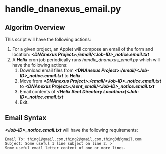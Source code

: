 # handle_dnanexus_email.py

## Algoritm Overview
This script will have the following actions:
1. For a given project, an Applet will compose an email of the form and location: ***\<DNAnexus Project\>:/email/\<Job-ID\>_notice.email.txt***
2. A ***Helix*** cron job periodically runs *handle_dnanexus_email.py* which will have the following actions:
	1. Download email files from ***\<DNAnexus Project\>:/email/\<Job-ID\>_notice.email.txt*** to ***Helix***.
	2. Move from ***\<DNAnexus Project\>:/email/\<Job-ID\>_notice.email.txt*** to ***\<DNAnexus Project\>:/sent_email/\<Job-ID\>_notice.email.txt***
	3. Email contents of ***\<Helix Sent Directory Location\>\\<Job-ID\>_notice.email.txt***
	4. Exit.

## Email Syntax
***\<Job-ID\>_notice.email.txt*** will have the following requirements:
```TEXT
Email To: thing1@gmail.com,thing2@gmail.com,thing3d@gmail.com
Subject: Some useful 1 line subject on line 2. >
Some useful email letter content of one or more lines.
```
##
